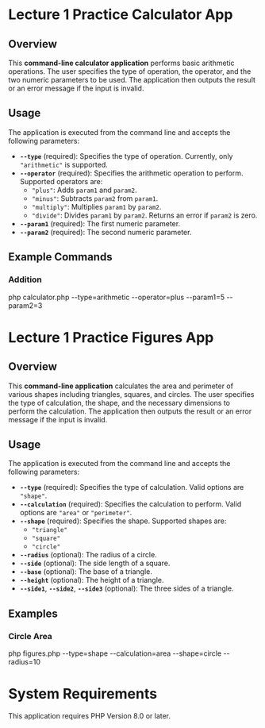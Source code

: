 # Lecture 1 Practice Calculator App

## Overview
This **command-line calculator application** performs basic arithmetic operations. The user specifies the type of operation, the operator, and the two numeric parameters to be used. The application then outputs the result or an error message if the input is invalid.

## Usage
The application is executed from the command line and accepts the following parameters:

- **`--type`** (required): Specifies the type of operation. Currently, only `"arithmetic"` is supported.
- **`--operator`** (required): Specifies the arithmetic operation to perform. Supported operators are:
  - `"plus"`: Adds `param1` and `param2`.
  - `"minus"`: Subtracts `param2` from `param1`.
  - `"multiply"`: Multiplies `param1` by `param2`.
  - `"divide"`: Divides `param1` by `param2`. Returns an error if `param2` is zero.
- **`--param1`** (required): The first numeric parameter.
- **`--param2`** (required): The second numeric parameter.

## Example Commands

### Addition

php calculator.php --type=arithmetic --operator=plus --param1=5 --param2=3

# Lecture 1 Practice Figures App

## Overview
This **command-line application** calculates the area and perimeter of various shapes including triangles, squares, and circles. The user specifies the type of calculation, the shape, and the necessary dimensions to perform the calculation. The application then outputs the result or an error message if the input is invalid.

## Usage
The application is executed from the command line and accepts the following parameters:

- **`--type`** (required): Specifies the type of calculation. Valid options are `"shape"`.
- **`--calculation`** (required): Specifies the calculation to perform. Valid options are `"area"` or `"perimeter"`.
- **`--shape`** (required): Specifies the shape. Supported shapes are:
  - `"triangle"`
  - `"square"`
  - `"circle"`
- **`--radius`** (optional): The radius of a circle.
- **`--side`** (optional): The side length of a square.
- **`--base`** (optional): The base of a triangle.
- **`--height`** (optional): The height of a triangle.
- **`--side1`**, **`--side2`**, **`--side3`** (optional): The three sides of a triangle.

## Examples

### Circle Area

php figures.php --type=shape --calculation=area --shape=circle --radius=10

# System Requirements

This application requires PHP Version 8.0 or later.
